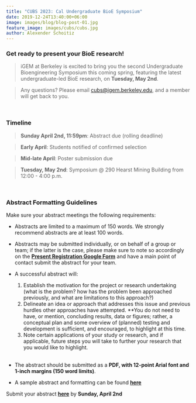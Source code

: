 ```yaml
---
title: "CUBS 2023: Cal Undergraduate BioE Symposium"
date: 2019-12-24T13:40:00+06:00
image: images/blog/blog-post-01.jpg
feature_image: images/cubs/cubs.jpg
author: Alexender Schoitiz
---
```

### Get ready to present your BioE research!

> iGEM at Berkeley is excited to bring you the second Undergraduate Bioengineering Symposium this coming spring, featuring the latest undergraduate-led BioE research, on **Tuesday, May 2nd**.

>Any questions? Please email <cubs@igem.berkeley.edu>, and a member will get back to you. 

&nbsp;

### Timeline

> **Sunday April 2nd, 11:59pm**: Abstract due (rolling deadline)

> **Early April**: Students notified of confirmed selection

> **Mid-late April**: Poster submission due

> **Tuesday, May 2nd**: Symposium @ 290 Hearst Mining Building from 12:00 - 4:00 p.m.

&nbsp;

### Abstract Formatting Guidelines

Make sure your abstract meetings the following requirements:

* Abstracts are limited to a maximum of 150 words. We strongly recommend abstracts are at least 100 words.

* Abstracts may be submitted individually, or on behalf of a group or team; if the latter is the case, please make sure to note so accordingly on the [**Present Registration Google Form**](https://forms.gle/GjATj185Y87WbKe1A) and have a main point of contact submit the abstract for your team. 

* A successful abstract will:
  1. Establish the motivation for the project or research undertaking (what is the problem? how has the problem been approached previously, and what are limitations to this approach?)
  2. Delineate an idea or approach that addresses this issue and previous hurdles other approaches have attempted.
    **You do not need to have, or mention, concluding results, data or figures; rather, a conceptual plan and some overview of (planned) testing and development is sufficient, and encouraged, to highlight at this time.
  3. Note certain applications of your study or research, and if applicable, future steps you will take to further your research that you would like to highlight.  
&nbsp;
* The abstract should be submitted as a **PDF, with 12-point Arial font and 1-inch margins (150 word limits)**.

* A sample abstract and formatting can be found [**here**](https://bit.ly/cubs-sample-abstract)

Submit your abstract [**here**](https://bit.ly/cubs-sp23) by **Sunday, April 2nd**

